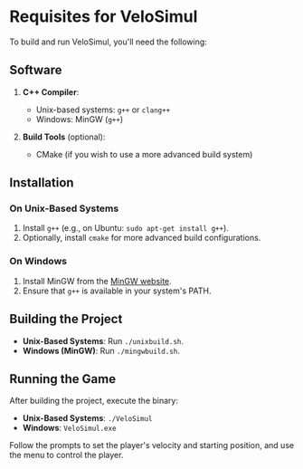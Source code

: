 # Requisites for VeloSimul

To build and run VeloSimul, you'll need the following:

## Software

1. **C++ Compiler**:
   - Unix-based systems: `g++` or `clang++`
   - Windows: MinGW (`g++`)

2. **Build Tools** (optional):
   - CMake (if you wish to use a more advanced build system)

## Installation

### On Unix-Based Systems

1. Install `g++` (e.g., on Ubuntu: `sudo apt-get install g++`).
2. Optionally, install `cmake` for more advanced build configurations.

### On Windows

1. Install MinGW from the [MinGW website](http://mingw.org/).
2. Ensure that `g++` is available in your system's PATH.

## Building the Project

- **Unix-Based Systems**: Run `./unixbuild.sh`.
- **Windows (MinGW)**: Run `./mingwbuild.sh`.

## Running the Game

After building the project, execute the binary:

- **Unix-Based Systems**: `./VeloSimul`
- **Windows**: `VeloSimul.exe`

Follow the prompts to set the player's velocity and starting position, and use the menu to control the player.
